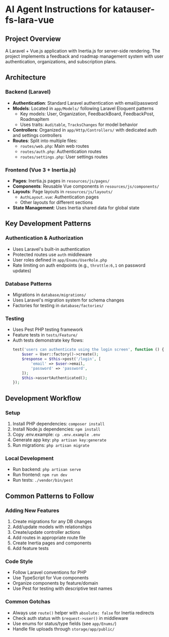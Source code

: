 # AI Agent Instructions for katauser-fs-lara-vue

## Project Overview

A Laravel + Vue.js application with Inertia.js for server-side rendering. The project implements a feedback and roadmap management system with user authentication, organizations, and subscription plans.

## Architecture

### Backend (Laravel)

- **Authentication**: Standard Laravel authentication with email/password
- **Models**: Located in `app/Models/` following Laravel Eloquent patterns
    - Key models: User, Organization, FeedbackBoard, FeedbackPost, RoadmapItem
    - Uses traits: `Auditable`, `TracksChanges` for model behavior
- **Controllers**: Organized in `app/Http/Controllers/` with dedicated auth and settings controllers
- **Routes**: Split into multiple files:
    - `routes/web.php`: Main web routes
    - `routes/auth.php`: Authentication routes
    - `routes/settings.php`: User settings routes

### Frontend (Vue 3 + Inertia.js)

- **Pages**: Inertia.js pages in `resources/js/pages/`
- **Components**: Reusable Vue components in `resources/js/components/`
- **Layouts**: Page layouts in `resources/js/layouts/`
    - `AuthLayout.vue`: Authentication pages
    - Other layouts for different sections
- **State Management**: Uses Inertia shared data for global state

## Key Development Patterns

### Authentication & Authorization

- Uses Laravel's built-in authentication
- Protected routes use `auth` middleware
- User roles defined in `app/Enums/UserRole.php`
- Rate limiting on auth endpoints (e.g., `throttle:6,1` on password updates)

### Database Patterns

- Migrations in `database/migrations/`
- Uses Laravel's migration system for schema changes
- Factories for testing in `database/factories/`

### Testing

- Uses Pest PHP testing framework
- Feature tests in `tests/Feature/`
- Auth tests demonstrate key flows:
    ```php
    test('users can authenticate using the login screen', function () {
        $user = User::factory()->create();
        $response = $this->post('/login', [
            'email' => $user->email,
            'password' => 'password',
        ]);
        $this->assertAuthenticated();
    });
    ```

## Development Workflow

### Setup

1. Install PHP dependencies: `composer install`
2. Install Node.js dependencies: `npm install`
3. Copy .env.example: `cp .env.example .env`
4. Generate app key: `php artisan key:generate`
5. Run migrations: `php artisan migrate`

### Local Development

- Run backend: `php artisan serve`
- Run frontend: `npm run dev`
- Run tests: `./vendor/bin/pest`

## Common Patterns to Follow

### Adding New Features

1. Create migrations for any DB changes
2. Add/update models with relationships
3. Create/update controller actions
4. Add routes in appropriate route file
5. Create Inertia pages and components
6. Add feature tests

### Code Style

- Follow Laravel conventions for PHP
- Use TypeScript for Vue components
- Organize components by feature/domain
- Use Pest for testing with descriptive test names

### Common Gotchas

- Always use `route()` helper with `absolute: false` for Inertia redirects
- Check auth status with `$request->user()` in middleware
- Use enums for status/type fields (see `app/Enums/`)
- Handle file uploads through `storage/app/public/`
